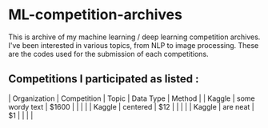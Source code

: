 # ML-competition-archives

This is archive of my machine learning / deep learning competition archives.
I've been interested in various topics, from NLP to image processing. These are the codes used for the submission of each competitions.

## Competitions I participated as listed : 

| Organization | Competition | Topic | Data Type | Method |
| Kaggle | some wordy text | $1600 |   |   |   |
| Kaggle | centered        |   $12 |   |   |   |
| Kaggle | are neat        |    $1 |   |   |   |

